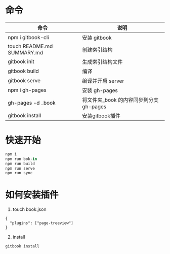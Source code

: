 # 命令


| 命令                       | 说明              |
| -------------------------- | ----------------- |
| npm i gitbook-cli       | 安装 gitbook  |
| touch README.md SUMMARY.md | 创建索引结构      |
| gitbook init               | 生成索引结构文件  |
| gitbook build              | 编译              |
| gitbook serve              | 编译并开启 server |
| npm i gh-pages | 安装 gh-pages |
| gh-pages -d _book | 将文件夹_book 的内容同步到分支 gh-pages |
| gitbook install      | 安装gitbook插件 |



# 快速开始

```js
npm i
npm run bok-in
npm run build
npm run serve
npm run sync
```

# 如何安装插件
1. touch book.json
```
{
  "plugins": ["page-treeview"]
}
```

2. install
```
gitbook install
```